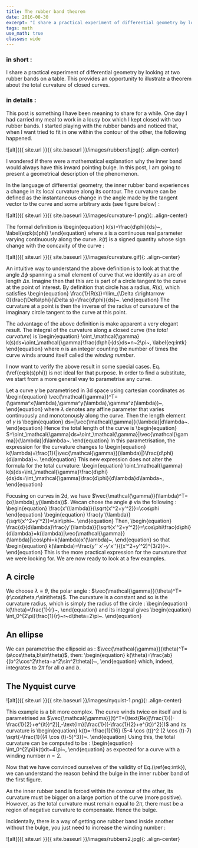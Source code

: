 ```yaml
---
title: The rubber band theorem
date: 2016-08-30
excerpt: "I share a practical experiment of differential geometry by looking at two rubber bands on a table. This provides an opportunity to illustrate a theorem about the total curvature of closed curves."
tags: math
use_math: true
classes: wide
---
```


### in short :

I share a practical experiment of differential geometry by looking at two rubber bands on a table. This provides an opportunity to illustrate a theorem about the total curvature of closed curves.

### in details :

This post is something I have been meaning to share for a while.
One day I had carried my meal to work in a lousy box which I kept closed with two rubber bands. I started playing with the rubber bands and noticed that, when I want tried to fit in one within the contour of the other, the following happened.

![alt]({{ site.url }}{{ site.baseurl }}/images/rubbers1.jpg){: .align-center}

I wondered if there were a mathematical explanation why the inner band would always have this inward pointing bulge. In this post, I am going to present a geometrical description of the phenomenon.

In the language of differential geometry, the inner rubber band experiences a change in its local curvature along its contour. The curvature can be defined as the instantaneous change in the angle made by the tangent vector to the curve and some arbitrary axis (see figure below) :

![alt]({{ site.url }}{{ site.baseurl }}/images/curvature-1.png){: .align-center}

The formal definition is
\begin{equation}
k(s)=\frac{d\phi}{ds}~,
\label{eq:k(s)phi}
\end{equation}
where $s$ is a continuous real parameter varying continuously along the curve. $k(t)$ is a signed quantity whose sign change with the concavity of the curve :

![alt]({{ site.url }}{{ site.baseurl }}/images/curvature.gif){: .align-center}

An intuitive way to understand the above definition is to look at that the angle $\Delta\phi$ spanning a small element of curve that we identify as an arc of length $\Delta s$. Imagine then that this arc is part of a circle tangent to the curve at the point of interest. By definition that circle has a radius, $R(s)$, which satisfies
\begin{equation}
\frac{1}{R(s)}=\lim_{\Delta s\rightarrow 0}\frac{\Delta\phi}{\Delta s}=\frac{d\phi}{ds}~.
\end{equation}
The curvature at a point is then the inverse of the radius of curvature of the imaginary circle tangent to the curve at this point.

The advantage of the above definition is make apparent a very elegant result. The integral of the curvature along a closed curve (the *total curvature*) is
\begin{equation}
\oint_\mathcal{\gamma} k(s)ds=\oint_\mathcal{\gamma}\frac{d\phi}{ds}ds=n~2\pi~,
\label{eq:intk}
\end{equation}
where $n$ is an integer counting the number of times the curve winds around itself called the *winding number*.

I now want to verify the above result in some special cases. Eq.(\ref{eq:k(s)phi}) is not ideal for that purpose. In order to find a substitute, we start from a more general way to parametrise any curve.

Let a curve $\gamma$ be parametrised in 3d space using cartesian coordinates as
\begin{equation}
\vec{\mathcal{\gamma}}^T=(\gamma^x(\lambda),\gamma^y(\lambda),\gamma^z(\lambda))~,
\end{equation}
where $\lambda$ denotes any affine parameter that varies continuously and monotonously along the curve. Then the length element of $\gamma$ is
\begin{equation}
ds=|\vec{\mathcal{\gamma}}(\lambda)|d\lambda~.
\end{equation}
Hence the total length of the curve is
\begin{equation}
S=\oint_\mathcal{\gamma}ds=\oint_\mathcal{\gamma}|\vec{\mathcal{\gamma}}(\lambda)|d\lambda~.
\end{equation}
In this parametrisation, the expression for the curvature changes to
\begin{equation}
k(\lambda)=\frac{1}{|\vec{\mathcal{\gamma}}(\lambda)|}\frac{d\phi}{d\lambda}~.
\end{equation}
This new expression does not alter the formula for the total curvature:
\begin{equation}
\oint_\mathcal{\gamma} k(s)ds=\int_\mathcal{\gamma}\frac{d\phi}{ds}ds=\int_\mathcal{\gamma}\frac{d\phi}{d\lambda}d\lambda~,
\end{equation}

Focusing on curves in 2d, we have $\vec{\mathcal{\gamma}}(\lambda)^T=(x(\lambda),y(\lambda))$. Wecan chose the angle $\phi$ via the following :
\begin{equation}
\frac{x'(\lambda)}{\sqrt{x'^2+y'^2}}=\cos\phi
\end{equation}
\begin{equation}
\frac{y'(\lambda)}{\sqrt{x'^2+y'^2}}=\sin\phi~.
\end{equation}
Then,
\begin{equation}
\frac{d}{d\lambda}\frac{y'(\lambda)}{\sqrt{x'^2+y'^2}}=\cos\phi\frac{d\phi}{d\lambda}=k(\lambda)|\vec{\mathcal{\gamma}}(\lambda)|\cos\phi=k(\lambda)x'(\lambda)~,
\end{equation}
so that
\begin{equation}
k(\lambda)=\frac{y'' x'-y'x''}{(x'^2+y'^2)^{3/2}}~.
\end{equation}
This is the more practical expression for the curvature that we were looking for. We are now ready to look at a few examples.

A circle
------
We choose $\lambda\equiv\theta$, the polar angle : $\vec{\mathcal{\gamma}}(\theta)^T=(r\cos\theta,r\sin\theta)$. The curvature is a constant and so is the curvature radius, which is simply the radius of the circle :
\begin{equation}
k(\theta)=\frac{1}{r}~,
\end{equation}
and its integral gives
\begin{equation}
\int_0^{2\pi}\frac{1}{r}~r~d\theta=2\pi~.
\end{equation}

An ellipse
------
We can parametrise the ellipsoid as : $\vec{\mathcal{\gamma}}(\theta)^T=(a\cos\theta,b\sin\theta)$, then:
\begin{equation}
k(\theta)=\frac{ab}{(b^2\cos^2\theta+a^2\sin^2\theta)}~,
\end{equation}
which, indeed, integrates to $2\pi$ for all $a$ and $b$.

The Nyquist curve
------

![alt]({{ site.url }}{{ site.baseurl }}/images/nyquist-1.png){: .align-center}

This example is a bit more complex. The curve winds twice on itself and is parametrised as $\vec{\mathcal{\gamma}}(t)^T=(\text{Re}[\frac{1}{(-\frac{1}{2}+e^{it})^2}],-\text{Im}[\frac{1}{(-\frac{1}{2}+e^{it})^2}])$ and its curvature is
\begin{equation}
k(t)=-\frac{1}{16} (5-4 \cos (t))^2 (2 \cos (t)-7) \sqrt{-\frac{1}{(4 \cos
   (t)-5)^3}}~.
\end{equation}
Using this, the total curvature can be computed to be :
\begin{equation}
\int_0^{2\pi}k(t)dt=4\pi~,
\end{equation}
as expected for a curve with a winding number $n=2$.

Now that we have convinced ourselves of the validity of Eq.(\ref{eq:intk}), we can understand the reason behind the bulge in the inner rubber band of the first figure.

As the inner rubber band is forced within the contour of the other, its curvature must be bigger on a large portion of the curve (more positive). However, as the total curvature must remain equal to $2\pi$, there must be a region of negative curvature to compensate. Hence the bulge.

Incidentally, there *is* a way of getting one rubber band inside another without the bulge, you just need to increase the winding number :

![alt]({{ site.url }}{{ site.baseurl }}/images/rubbers2.jpg){: .align-center}
